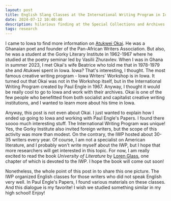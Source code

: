 ```yaml
---
layout: post
title: English Slang Classes at the International Writing Program in Iowa
date: 2024-07-12 10:40:40
description: hilarious finding at the Special Collections and Archives of the University of Iowa
tags: research
---
```

I came to Iowa to find more information on [Atukwei Okai](https://en.wikipedia.org/wiki/Atukwei_Okai). He was a Ghanaian poet and founder of the Pan-African Writers Association. But also, he was a student at the Gorky Literary Institute in 1962-1967 where he studied at the poetry seminar led by Vasilii Zhuravlev. When I was in Ghana in summer 2023, I met Okai's wife Beatrice who told me that in 1978-1979 she and Atukwei spent in Iowa. Iowa? That's interesting, I thought. The most famous creative writing program - Iowa Writers' Workshop is in Iowa. It turned out that Okai was not in the Workshop itself, but in the International Writing Program created by Paul Engle in 1967. Anyway, I thought it would be really cool to go to Iowa and work with their archives. Okai is one of the few people who benefitted from both socialist and capitalist creative writing institutions, and I wanted to learn more about his time in Iowa. 

Anyway, this post is not even about Okai. I just wanted to explain how I ended up going to Iowa and working with Paul Engle's Papers. I found there soooo much interesting stuff. The International Writing Program was unique! Yes, the Gorky Institute also invited foreign writers, but the scope of this activity was more than modest. On the contrary, the IWP hosted about 30-35 writers every year. Of course, I am not a specialist on American literature, and I probably won't write myself about the IWP, but I hope that more researchers will get interested in this topic. For now, I am really excited to read the book *University of Literature* by [Loren Glass](https://english.uiowa.edu/people/loren-glass), one chapter of which is devoted to the IWP. I hope the book will come out soon! 

Nonetheless, the whole point of this post in to share this one picture. The IWP organized English classes for those writers who did not speak English very well. In Paul Engle's Papers, I found various materials on these classes. And this dialogue is my favorite! I wish we studied something similar in my high school! Enjoy!
